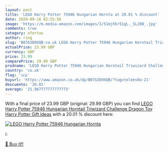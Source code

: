 ```yaml
---
layout: post
title: 'LEGO Harry Potter 75946 Hungarian Hornta at 20.01 % discount'
date: 2020-09-16 02:55:56
image: 'https://m.media-amazon.com/images/I/51mjh5r51gL._SL200_.jpg'
comments: true
category: ofertas
author: ring
slug: 'B07G3D9XQB-co.uk LEGO Harry Potter 75946 Hungarian Horntail Triwizard Challenge Dragon Toy  Harry Potter Gift Ideas'
actualPrice: 23.99 GBP
currency: GBP
price: 23.99
comparePrice: 29.99 GBP
prodname: 'LEGO Harry Potter 75946 Hungarian Horntail Triwizard Challenge Dragon Toy  Harry Potter Gift Ideas'
country: 'co.uk'
flag: '🇬🇧'
buyurl: 'https://www.amazon.co.uk/dp/B07G3D9XQB/?tag=tolees0a-21'
descuento: '20.01'
average: '21.967777777777773'
---
```


With a final price of 23.99 GBP (original: 29.99 GBP) you can find [LEGO Harry Potter 75946 Hungarian Horntail Triwizard Challenge Dragon Toy  Harry Potter Gift Ideas](https://www.amazon.co.uk/dp/B07G3D9XQB/?tag=tolees0a-21) with a  20.01 % discount here:

[![LEGO Harry Potter 75946 Hungarian Hornta](https://m.media-amazon.com/images/I/51mjh5r51gL._SL200_.jpg)](https://www.amazon.co.uk/dp/B07G3D9XQB/?tag=tolees0a-21)

ℹ️:


[🛒 Buy it!!](https://www.amazon.co.uk/dp/B07G3D9XQB/?tag=tolees0a-21)
